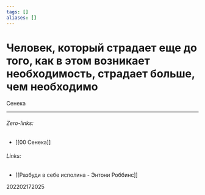 ```yaml
---
tags: []
aliases: []
---
```

# Человек, который страдает еще до того, как в этом возникает необходимость, страдает больше, чем необходимо
Сенека
___
###### Zero-links:
- [[00 Сенека]]
###### Links:
- [[Разбуди в себе исполина - Энтони Роббинс]]

202202172025